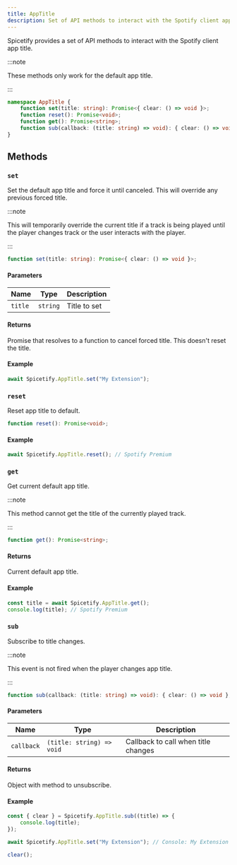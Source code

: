 ```yaml
---
title: AppTitle
description: Set of API methods to interact with the Spotify client app title.
---
```


Spicetify provides a set of API methods to interact with the Spotify client app title.

:::note

These methods only work for the default app title.

:::

```ts
namespace AppTitle {
    function set(title: string): Promise<{ clear: () => void }>;
    function reset(): Promise<void>;
    function get(): Promise<string>;
    function sub(callback: (title: string) => void): { clear: () => void };
}
```

## Methods

### `set`

Set the default app title and force it until canceled. This will override any previous forced title.

:::note

This will temporarily override the current title if a track is being played until the player changes track or the user interacts with the player.

:::

```ts
function set(title: string): Promise<{ clear: () => void }>;
```

#### Parameters

| Name   | Type     | Description |
| ------ | -------- | ----------- |
| `title` | `string` | Title to set |

#### Returns

Promise that resolves to a function to cancel forced title. This doesn't reset the title.

#### Example

```ts
await Spicetify.AppTitle.set("My Extension");
```

### `reset`

Reset app title to default.

```ts
function reset(): Promise<void>;
```

#### Example

```ts
await Spicetify.AppTitle.reset(); // Spotify Premium
```

### `get`

Get current default app title.

:::note

This method cannot get the title of the currently played track.

:::

```ts
function get(): Promise<string>;
```

#### Returns

Current default app title.

#### Example

```ts
const title = await Spicetify.AppTitle.get();
console.log(title); // Spotify Premium
```

### `sub`

Subscribe to title changes.

:::note

This event is not fired when the player changes app title.

:::

```ts
function sub(callback: (title: string) => void): { clear: () => void };
```

#### Parameters

| Name | Type | Description |
| ---- | ---- | ----------- |
| `callback` | `(title: string) => void` | Callback to call when title changes |

#### Returns

Object with method to unsubscribe.

#### Example

```ts
const { clear } = Spicetify.AppTitle.sub((title) => {
    console.log(title);
});

await Spicetify.AppTitle.set("My Extension"); // Console: My Extension

clear();
```